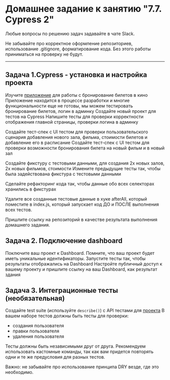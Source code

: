 # Домашнее задание к занятию "7.7. Cypress 2"

Любые вопросы по решению задач задавайте в чате Slack.

Не забывайте про корректное оформление репозиториев, использование .gitignore, форматирование кода. Без этого работы приниматься на проверку не будут.

---

  ## Задача 1.Cypress - установка и настройка проекта

  Изучите [приложение](https://github.com/Evgeniy-Varlamov/FS21-diplom) для работы с бронирование билетов в кино 
  Приложение находится в процессе разработки и многие функциональности еще не готовы, мы можем тестировать бронирование билетов, логин в админку
  Создайте новый проект для тестов на Cypress
  Напишите тесты для проверки корректности отображения главной страницы, проверки логина в админку
  
  Создайте тест-спек с UI тестом для проверки пользовательского сценария добавления нового зала, фильма, стоимости билетов и добавление его в расписание
  Создайте тест-спек с UI тестом для проверки возможности бронирования билета на новый фильм и в новый зал

  Создайте фикстуру с тестовыми данными, для создания 2х новых залов, 2х новых фильмов, стоимости
  Измените предыдущие тесты так, чтобы была задействована фикстура с тестовыми данными

  Сделайте рефакторинг кода так, чтобы данные обо всех селекторах хранились в фикстурах

  Удалите все созданные тестовые данные в хуке afterAll, который поместите в index.js, который запускает код ДО и ПОСЛЕ выполнения всех тестов.

  Пришлите ссылку на репозиторий в качестве результата выполнения домашнего задания.

  ## Задача 2. Подключение dashboard
  Поключите ваш проект к Dashboard. Помните, что ваш проект будет иметь уникальные идентификаторы.
  Запустите тесты так, чтобы результаты отображались на Dashboard
  Настройте публичный доступ к вашему проекту и пришлите ссылку на ваш Dashboard, как результат здания

  ## Задача 3. Интеграционные тесты (необязательная)
  
  Создайте test suite (используйте `describe()`) с API тестами для [проекта](https://petstore.swagger.io/#/)
  В вашем наборе тестов должны быть тесты для проверки:
  - создания пользователя
  - правки пользователя
  - удаления пользователя

  Тесты должны быть независимыми друг от друга. Рекомендуем использовать кастомные команды, так как вам придется повторять одни и те же предусловия для разных тестов.


Важно: не забывайте про использование принципа DRY везде, где это необходимо.
